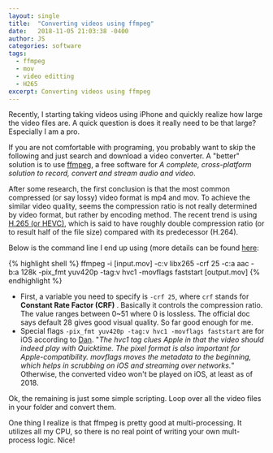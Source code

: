 ```yaml
---
layout: single
title:  "Converting videos using ffmpeg"
date:   2018-11-05 21:03:38 -0400
author: JS
categories: software
tags:
  - ffmpeg 
  - mov
  - video editting
  - H265
excerpt: Converting videos using ffmpeg
---
```


Recently, I starting taking videos using iPhone and quickly realize how large the video files are. A quick question is does it really need to be that large? Especially I am a pro.


If you are not comfortable with programing, you probably want to skip the following and just search and download a video converter. A "better" solution is to use [ffmpeg](https://ffmpeg.org/), a free software for *A complete, cross-platform solution to record, convert and stream audio and video*. 


After some research, the first conclusion is that the most common compressed (or say lossy) video format is mp4 and mov. To achieve the similar video quality, seems the compression ratio is not really determined by video format, but rather by encoding method. The recent trend is using [H.265 (or HEVC)](https://en.wikipedia.org/wiki/High_Efficiency_Video_Coding), which is said to have roughly double compression ratio (or to result half of the file size) compared with its predecessor (H.264). 
 
Below is the command line I end up using (more details can be found [here](https://trac.ffmpeg.org/wiki/Encode/H.265):


{% highlight shell %}
ffmpeg -i [input.mov] -c:v libx265 -crf 25 -c:a aac -b:a 128k -pix_fmt yuv420p -tag:v hvc1 -movflags faststart [output.mov]
{% endhighlight %}


 - First, a variable you need to specify is `-crf 25`, where `crf` stands for **Constant Rate Factor (CRF)** . Basically it controls the compression ratio. The value ranges between 0~51 where 0 is lossless. The official doc says default 28 gives good visual quality. So far good enough for me.
 - Special flags `-pix_fmt yuv420p -tag:v hvc1 -movflags faststart` are for iOS according to [Dan](https://danconnor.com/posts/21d8bd7c22f6ae6b423c3c09/how_to_encode_h_265_hevc_video_that_will_play_in_quicktime_on_macos_using_ffmpeg).  "*The hvc1 tag clues Apple in that the video should indeed play with Quicktime. The pixel format is also important for Apple-compatibility. movflags moves the metadata to the beginning, which helps in scrubbing on iOS and streaming over networks.*" Otherwise, the converted video won't be played on iOS, at least as of 2018.
 
Ok, the remaining is just some simple scripting. Loop over all the video files in your folder and convert them. 

One thing I realize is that ffmpeg is pretty good at multi-processing. It utilizes all my CPU, so there is no real point of writing your own mult-process logic. Nice!




